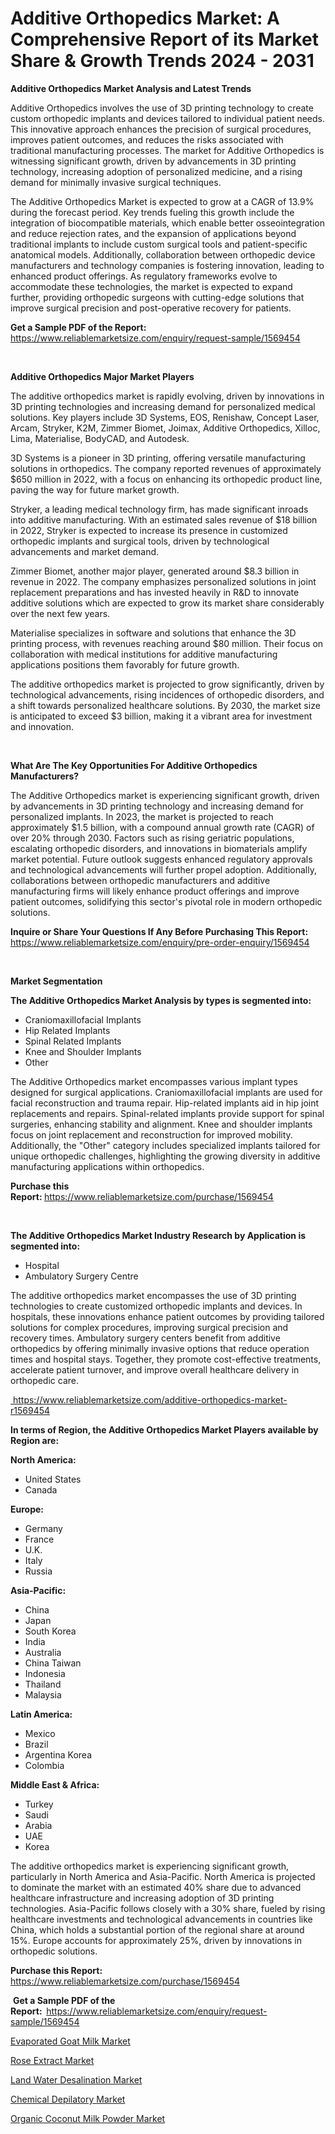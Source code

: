<p><h1>Additive Orthopedics Market: A Comprehensive Report of its Market Share & Growth Trends 2024 - 2031</h1></p><p><strong>Additive Orthopedics Market Analysis and Latest Trends</strong></p>
<p><p>Additive Orthopedics involves the use of 3D printing technology to create custom orthopedic implants and devices tailored to individual patient needs. This innovative approach enhances the precision of surgical procedures, improves patient outcomes, and reduces the risks associated with traditional manufacturing processes. The market for Additive Orthopedics is witnessing significant growth, driven by advancements in 3D printing technology, increasing adoption of personalized medicine, and a rising demand for minimally invasive surgical techniques.</p><p>The Additive Orthopedics Market is expected to grow at a CAGR of 13.9% during the forecast period. Key trends fueling this growth include the integration of biocompatible materials, which enable better osseointegration and reduce rejection rates, and the expansion of applications beyond traditional implants to include custom surgical tools and patient-specific anatomical models. Additionally, collaboration between orthopedic device manufacturers and technology companies is fostering innovation, leading to enhanced product offerings. As regulatory frameworks evolve to accommodate these technologies, the market is expected to expand further, providing orthopedic surgeons with cutting-edge solutions that improve surgical precision and post-operative recovery for patients.</p></p>
<p><strong>Get a Sample PDF of the Report:&nbsp;</strong> <a href="https://www.reliablemarketsize.com/enquiry/request-sample/1569454?utm_campaign=1103&utm_medium=2&utm_source=Github&utm_content=ia&utm_term=19102024&utm_id=additive-orthopedics">https://www.reliablemarketsize.com/enquiry/request-sample/1569454</a></p>
<p>&nbsp;</p>
<p><strong>Additive Orthopedics Major Market Players</strong></p>
<p><p>The additive orthopedics market is rapidly evolving, driven by innovations in 3D printing technologies and increasing demand for personalized medical solutions. Key players include 3D Systems, EOS, Renishaw, Concept Laser, Arcam, Stryker, K2M, Zimmer Biomet, Joimax, Additive Orthopedics, Xilloc, Lima, Materialise, BodyCAD, and Autodesk.</p><p>3D Systems is a pioneer in 3D printing, offering versatile manufacturing solutions in orthopedics. The company reported revenues of approximately $650 million in 2022, with a focus on enhancing its orthopedic product line, paving the way for future market growth.</p><p>Stryker, a leading medical technology firm, has made significant inroads into additive manufacturing. With an estimated sales revenue of $18 billion in 2022, Stryker is expected to increase its presence in customized orthopedic implants and surgical tools, driven by technological advancements and market demand.</p><p>Zimmer Biomet, another major player, generated around $8.3 billion in revenue in 2022. The company emphasizes personalized solutions in joint replacement preparations and has invested heavily in R&D to innovate additive solutions which are expected to grow its market share considerably over the next few years.</p><p>Materialise specializes in software and solutions that enhance the 3D printing process, with revenues reaching around $80 million. Their focus on collaboration with medical institutions for additive manufacturing applications positions them favorably for future growth.</p><p>The additive orthopedics market is projected to grow significantly, driven by technological advancements, rising incidences of orthopedic disorders, and a shift towards personalized healthcare solutions. By 2030, the market size is anticipated to exceed $3 billion, making it a vibrant area for investment and innovation.</p></p>
<p>&nbsp;</p>
<p><strong>What Are The Key Opportunities For Additive Orthopedics Manufacturers?</strong></p>
<p><p>The Additive Orthopedics market is experiencing significant growth, driven by advancements in 3D printing technology and increasing demand for personalized implants. In 2023, the market is projected to reach approximately $1.5 billion, with a compound annual growth rate (CAGR) of over 20% through 2030. Factors such as rising geriatric populations, escalating orthopedic disorders, and innovations in biomaterials amplify market potential. Future outlook suggests enhanced regulatory approvals and technological advancements will further propel adoption. Additionally, collaborations between orthopedic manufacturers and additive manufacturing firms will likely enhance product offerings and improve patient outcomes, solidifying this sector's pivotal role in modern orthopedic solutions.</p></p>
<p><strong>Inquire or Share Your Questions If Any Before Purchasing This Report:</strong> <a href="https://www.reliablemarketsize.com/enquiry/pre-order-enquiry/1569454?utm_campaign=1103&utm_medium=2&utm_source=Github&utm_content=ia&utm_term=19102024&utm_id=additive-orthopedics">https://www.reliablemarketsize.com/enquiry/pre-order-enquiry/1569454</a></p>
<p>&nbsp;</p>
<p><strong>Market Segmentation</strong></p>
<p><strong>The Additive Orthopedics Market Analysis by types is segmented into:</strong></p>
<p><ul><li>Craniomaxillofacial Implants</li><li>Hip Related Implants</li><li>Spinal Related Implants</li><li>Knee and Shoulder Implants</li><li>Other</li></ul></p>
<p><p>The Additive Orthopedics market encompasses various implant types designed for surgical applications. Craniomaxillofacial implants are used for facial reconstruction and trauma repair. Hip-related implants aid in hip joint replacements and repairs. Spinal-related implants provide support for spinal surgeries, enhancing stability and alignment. Knee and shoulder implants focus on joint replacement and reconstruction for improved mobility. Additionally, the "Other" category includes specialized implants tailored for unique orthopedic challenges, highlighting the growing diversity in additive manufacturing applications within orthopedics.</p></p>
<p><strong>Purchase this Report:&nbsp;</strong><a href="https://www.reliablemarketsize.com/purchase/1569454?utm_campaign=1103&utm_medium=2&utm_source=Github&utm_content=ia&utm_term=19102024&utm_id=additive-orthopedics">https://www.reliablemarketsize.com/purchase/1569454</a></p>
<p>&nbsp;</p>
<p><strong>The Additive Orthopedics Market Industry Research by Application is segmented into:</strong></p>
<p><ul><li>Hospital</li><li>Ambulatory Surgery Centre</li></ul></p>
<p><p>The additive orthopedics market encompasses the use of 3D printing technologies to create customized orthopedic implants and devices. In hospitals, these innovations enhance patient outcomes by providing tailored solutions for complex procedures, improving surgical precision and recovery times. Ambulatory surgery centers benefit from additive orthopedics by offering minimally invasive options that reduce operation times and hospital stays. Together, they promote cost-effective treatments, accelerate patient turnover, and improve overall healthcare delivery in orthopedic care.</p></p>
<p><a href="https://www.reliablemarketsize.com/additive-orthopedics-market-r1569454?utm_campaign=1103&utm_medium=2&utm_source=Github&utm_content=ia&utm_term=19102024&utm_id=additive-orthopedics">&nbsp;https://www.reliablemarketsize.com/additive-orthopedics-market-r1569454</a></p>
<p><strong>In terms of Region, the Additive Orthopedics Market Players available by Region are:</strong></p>
<p>
    <p> <strong> North America: </strong>
        <ul>
            <li>United States</li>
            <li>Canada</li>
        </ul>
        </p> 
    <p> <strong> Europe: </strong>
        <ul>
            <li>Germany</li>
            <li>France</li>
            <li>U.K.</li>
            <li>Italy</li>
            <li>Russia</li>
        </ul>
        </p> 
    <p> <strong> Asia-Pacific: </strong>
        <ul>
            <li>China</li>
            <li>Japan</li>
            <li>South Korea</li>
            <li>India</li>
            <li>Australia</li>
            <li>China Taiwan</li>
            <li>Indonesia</li>
            <li>Thailand</li>
            <li>Malaysia</li>
        </ul>
        </p> 
    <p> <strong> Latin America: </strong>
        <ul>
            <li>Mexico</li>
            <li>Brazil</li>
            <li>Argentina Korea</li>
            <li>Colombia</li>
        </ul>
        </p> 
    <p> <strong> Middle East & Africa: </strong>
        <ul>
            <li>Turkey</li>
            <li>Saudi</li>
            <li>Arabia</li>
            <li>UAE</li>
            <li>Korea</li>
        </ul>
    </p>
    </p>
<p><p>The additive orthopedics market is experiencing significant growth, particularly in North America and Asia-Pacific. North America is projected to dominate the market with an estimated 40% share due to advanced healthcare infrastructure and increasing adoption of 3D printing technologies. Asia-Pacific follows closely with a 30% share, fueled by rising healthcare investments and technological advancements in countries like China, which holds a substantial portion of the regional share at around 15%. Europe accounts for approximately 25%, driven by innovations in orthopedic solutions.</p></p>
<p><strong>Purchase this Report: </strong><a href="https://www.reliablemarketsize.com/purchase/1569454?utm_campaign=1103&utm_medium=2&utm_source=Github&utm_content=ia&utm_term=19102024&utm_id=additive-orthopedics">https://www.reliablemarketsize.com/purchase/1569454</a></p>
<p>&nbsp;<strong>Get a Sample PDF of the Report:&nbsp;&nbsp;</strong><a href="https://www.reliablemarketsize.com/enquiry/request-sample/1569454?utm_campaign=1103&utm_medium=2&utm_source=Github&utm_content=ia&utm_term=19102024&utm_id=additive-orthopedics">https://www.reliablemarketsize.com/enquiry/request-sample/1569454</a></p>
<p><strong></strong></p>
<p><p><a href="https://www.linkedin.com/pulse/global-evaporated-goat-milk-market-pulse-trends-growth-analysis-dx2ye?utm_campaign=1103&utm_medium=2&utm_source=Github&utm_content=ia&utm_term=19102024&utm_id=additive-orthopedics">Evaporated Goat Milk Market</a></p><p><a href="https://www.linkedin.com/pulse/rose-extract-market-growth-segmentation-regional-analysis-ldlle?utm_campaign=1103&utm_medium=2&utm_source=Github&utm_content=ia&utm_term=19102024&utm_id=additive-orthopedics">Rose Extract Market</a></p><p><a href="https://github.com/gdfhhhj/Market-Research-Report-List-6/blob/main/land-water-desalination-market.md?utm_campaign=1103&utm_medium=2&utm_source=Github&utm_content=ia&utm_term=19102024&utm_id=additive-orthopedics">Land Water Desalination Market</a></p><p><a href="https://github.com/chr1i1herth/Market-Research-Report-List-1/blob/main/chemical-depilatory-market.md?utm_campaign=1103&utm_medium=2&utm_source=Github&utm_content=ia&utm_term=19102024&utm_id=additive-orthopedics">Chemical Depilatory Market</a></p><p><a href="https://www.linkedin.com/pulse/organic-coconut-milk-powder-market-size-share-trends-g7yne?utm_campaign=1103&utm_medium=2&utm_source=Github&utm_content=ia&utm_term=19102024&utm_id=additive-orthopedics">Organic Coconut Milk Powder Market</a></p></p>
